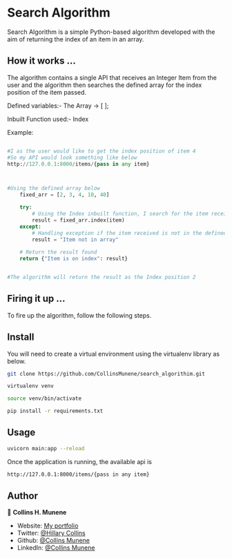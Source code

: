 # Search Algorithm

Search Algorithm is a simple Python-based algorithm developed with the aim of returning the index of an item in an array.

## How it works ...

The algorithm contains a single API that receives an Integer Item from the user and the algorithm then searches the defined array for the index position of the item passed.

Defined variables:-
   The Array -> [ ];

Inbuilt Function used:- Index


 
Example:
```python

#I as the user would like to get the index position of item 4
#So my API would look something like below
http://127.0.0.1:8000/items/{pass in any item}



#Using the defined array below
    fixed_arr = [2, 3, 4, 10, 40]

    try:
        # Using the Index inbuilt function, I search for the item received in the defined array.
        result = fixed_arr.index(item)
    except:
        # Handling exception if the item received is not in the defined array.
        result = "Item not in array"
    
    # Return the result found
    return {"Item is on index": result}


#The algorithm will return the result as the Index position 2

```
## Firing it up ...

To fire up the algorithm, follow the following steps.

## Install
You will need to create a virtual environment using the virtualenv library as below.
```sh
git clone https://github.com/CollinsMunene/search_algorithim.git

virtualenv venv

source venv/bin/activate

pip install -r requirements.txt
```

## Usage

```sh
uvicorn main:app --reload
```

Once the application is running, the available api is 
```sh
http://127.0.0.1:8000/items/{pass in any item}
```

## Author

👤 **Collins H. Munene**

* Website: [My portfolio](https://collinsmunene.github.io/collinshillary.github.io/)
* Twitter: [@Hillary Collins](https://twitter.com/HillaryCollns)
* Github: [@Collins Munene](https://github.com/CollinsMunene)
* LinkedIn: [@Collins Munene](https://linkedin.com/in/collins-hillary-munene)